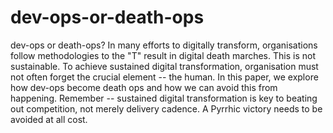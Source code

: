 # dev-ops-or-death-ops
dev-ops or death-ops? In many efforts to digitally transform, organisations follow methodologies to the "T" result in digital death marches. This is not sustainable. To achieve sustained digital transformation, organisation must not often forget the crucial element -- the human. In this paper, we explore how dev-ops become death ops and how we can avoid this from happening. Remember -- sustained digital transformation is key to beating out competition, not merely delivery cadence. A Pyrrhic victory needs to be avoided at all cost. 
